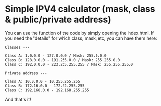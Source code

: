 # Simple IPV4 calculator (mask, class & public/private address)

You can use the function of the code by simply opening the index.html.
If you need the "details" for which class, mask, etc, you can have them here:

```
Classes ---

Class A: 1.0.0.0 - 127.0.0.0 / Mask: 255.0.0.0
Class B: 128.0.0.0 - 191.255.0.0 / Mask: 255.255.0.0
Class C: 192.0.0.0 - 223.255.255.255 / Mask: 255.255.255.0

Private address ---

Class A: 10.0.0.0 - 10.255.255.255
Class B: 172.16.0.0 - 172.32.255.255
Class C: 192.168.0.0 - 192.168.255.255
```

And that's it!
